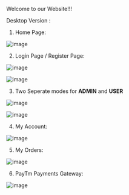 Welcome to our Website!!!

Desktop Version :

1. Home Page:

![image](https://user-images.githubusercontent.com/62887701/196032542-1b8dbb7c-b10b-47c9-876b-5030ca287c3f.png)

2. Login Page / Register Page:

![image](https://user-images.githubusercontent.com/62887701/196032665-61921ca9-7345-4cdd-8f78-78bc76eb695a.png)

![image](https://user-images.githubusercontent.com/62887701/196032686-1f3a2178-b1dd-4c94-a27e-64334b7f4618.png)

3. Two Seperate modes for **ADMIN** and **USER**

![image](https://user-images.githubusercontent.com/62887701/196032867-cfdbec2f-4fef-4258-a770-2629427b16a7.png)

![image](https://user-images.githubusercontent.com/62887701/196032906-ccdae8cd-0d5d-457a-a74a-f70242366c28.png)

4. My Account:

![image](https://user-images.githubusercontent.com/62887701/196032959-b313ba70-9eeb-4e2a-a82c-512803f13f72.png)

5. My Orders:

![image](https://user-images.githubusercontent.com/62887701/196032997-6559d3a1-4466-462c-8637-79a9d2c4952f.png)

6. PayTm Payments Gateway:

![image](https://user-images.githubusercontent.com/62887701/196033120-2536e04a-a879-448a-aced-21fba37960ed.png)
